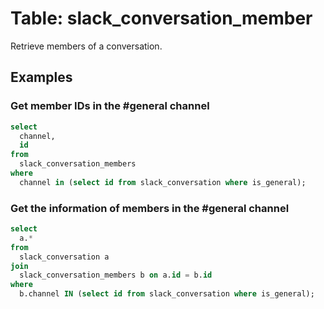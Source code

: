 # Table: slack_conversation_member

Retrieve members of a conversation.

## Examples

### Get member IDs in the #general channel

```sql
select
  channel,
  id
from
  slack_conversation_members
where
  channel in (select id from slack_conversation where is_general);
```

### Get the information of members in the #general channel

```sql
select
  a.*
from
  slack_conversation a
join
  slack_conversation_members b on a.id = b.id
where
  b.channel IN (select id from slack_conversation where is_general);
```
